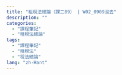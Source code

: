 ```yaml
---
title: "租稅法總論（課二89） | W02_0909沒去"
description: ""
categories:
  - "課程筆記"
  - "租稅法總論"
tags:
  - "課程筆記"
  - "租稅法"
  - "稅法總論"
lang: "zh-Hant"
---
```

